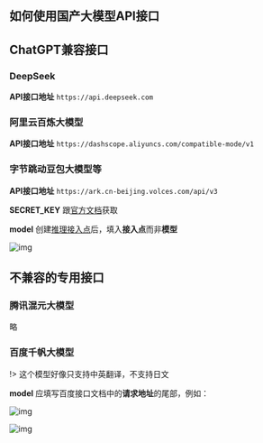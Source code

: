 ## 如何使用国产大模型API接口

## ChatGPT兼容接口

### DeepSeek

**API接口地址** `https://api.deepseek.com`

### 阿里云百炼大模型


**API接口地址** `https://dashscope.aliyuncs.com/compatible-mode/v1`

### 字节跳动豆包大模型等



**API接口地址** `https://ark.cn-beijing.volces.com/api/v3`

**SECRET_KEY** 跟[官方文档](https://www.volcengine.com/docs/82379/1263279)获取

**model** 创建[推理接入点](https://console.volcengine.com/ark/region:ark+cn-beijing/endpoint?current=1&pageSize=10)后，填入**接入点**而非**模型**

![img](https://image.lunatranslator.xyz/zh/damoxing/doubao.png)

## 不兼容的专用接口

### 腾讯混元大模型

略


### 百度千帆大模型

!> 这个模型好像只支持中英翻译，不支持日文 

**model** 应填写百度接口文档中的**请求地址**的尾部，例如：

![img](https://image.lunatranslator.xyz/zh/damoxing/qianfan1.png)

![img](https://image.lunatranslator.xyz/zh/damoxing/qianfan2.png)
